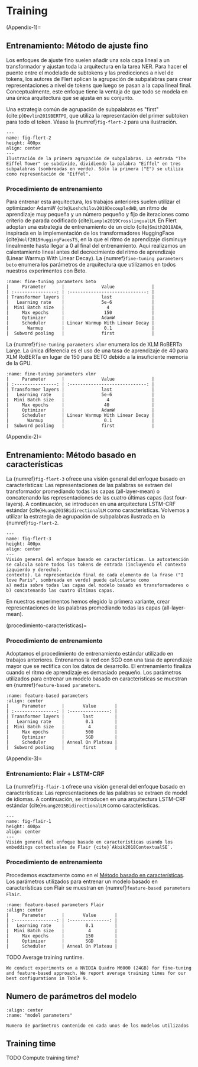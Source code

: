 <!-- #region -->
# Training

(Appendix-1)=
## Entrenamiento: Método de ajuste fino

Los enfoques de ajuste fino suelen añadir una sola capa lineal a un transformador y ajustan toda la arquitectura en la tarea NER. Para hacer el puente entre el modelado de subtokens y las predicciones a nivel de tokens, los autores de Flert aplican la agrupación de subpalabras para crear representaciones a nivel de tokens que luego se pasan a la capa lineal final. Conceptualmente, este enfoque tiene la ventaja de que todo se modela en una única arquitectura que se ajusta en su conjunto.

Una estrategia común de agrupación de subpalabras es "first" {cite:p}`Devlin2019BERTPO`, que utiliza la representación del primer subtoken para todo el token. Véase la {numref}`fig-flert-2` para una ilustración.

```{figure} ../figures/flert-2.png
---
name: fig-flert-2
height: 400px
align: center
---
Ilustración de la primera agrupación de subpalabras. La entrada "The Eiffel Tower" se subdivide, dividiendo la palabra "Eiffel" en tres subpalabras (sombreadas en verde). Sólo la primera ("E") se utiliza como representación de "Eiffel".
```

### Procedimiento de entrenamiento

Para entrenar esta arquitectura, los trabajos anteriores suelen utilizar el optimizador AdamW {cite}`Loshchilov2019DecoupledWD`, un ritmo de aprendizaje muy pequeña y un número pequeño y fijo de iteraciones como criterio de parada codificado {cite}`Lample2019CrosslingualLM`. En Flert adoptan una estrategia de entrenamiento de un ciclo {cite}`Smith2018ADA`, inspirada en la implementación de los transformadores HuggingFace {cite}`Wolf2019HuggingFacesTS`, en la que el ritmo de aprendizaje disminuye linealmente hasta llegar a 0 al final del entrenamiento. Aquí realizamos un calentamiento lineal antes del decrecimiento del ritmo de aprendizaje (Linear Warmup With Linear Decay). La {numref}`fine-tuning parameters beto` enumera los parámetros de arquitectura que utilizamos en todos nuestros experimentos con Beto.
```{table} Parámetros utilizados para el ajuste fino de Beto
:name: fine-tuning parameters beto
|     Parameter      |              Value              |
| :----------------: | :-----------------------------: |
| Transformer layers |              last               |
|   Learning rate    |              5e-6               |
|  Mini Batch size   |                4                |
|     Max epochs     |               150               |
|     Optimizer      |              AdamW              |
|     Scheduler      | Linear Warmup With Linear Decay |
|       Warmup       |               0.1               |
|  Subword pooling   |              first              |

```

La {numref}`fine-tuning parameters xlmr` enumera los de XLM RoBERTa Large. La única diferencia es el uso de una tasa de aprendizaje de 40 para XLM RoBERTa en lugar de 150 para BETO debido a la insuficiente memoria de la GPU.


```{table} Parámetros utilizados para el ajuste fino de XLM RoBERTa Large
:name: fine-tuning parameters xlmr
|     Parameter      |              Value              |
| :----------------: | :-----------------------------: |
| Transformer layers |              last               |
|   Learning rate    |              5e-6               |
|  Mini Batch size   |                4                |
|     Max epochs     |               40                |
|     Optimizer      |              AdamW              |
|     Scheduler      | Linear Warmup With Linear Decay |
|       Warmup       |               0.1               |
|  Subword pooling   |              first              |

```

(Appendix-2)=
## Entrenamiento: Método basado en características

La {numref}`fig-flert-3` ofrece una visión general del enfoque basado en características: Las representaciones de las palabras se extraen del transformador promediando todas las capas (all-layer-mean) o concatenando las representaciones de las cuatro últimas capas (last four-layers). A continuación, se introducen en una arquitectura LSTM-CRF estándar {cite}`Huang2015BidirectionalLM` como características. Volvemos a utilizar la estrategia de agrupación de subpalabras ilustrada en la {numref}`fig-flert-2`.

```{figure} ../figures/flert-3.png
---
name: fig-flert-3
height: 400px
align: center
---
Visión general del enfoque basado en características. La autoatención se calcula sobre todos los tokens de entrada (incluyendo el contexto izquierdo y derecho).
contexto). La representación final de cada elemento de la frase ("I love Paris", sombreada en verde) puede calcularse como
a) media sobre todas las capas del modelo basado en transformadores o b) concatenando las cuatro últimas capas.
```

En nuestros experimentos hemos elegido la primera variante, crear representaciones de las palabras promediando todas las capas (all-layer-mean).

(procedimiento-caracteristicas)=
### Procedimiento de entrenamiento

Adoptamos el procedimiento de entrenamiento estándar utilizado en trabajos anteriores. Entrenamos la red con SGD con una tasa de aprendizaje mayor que se rectifica con los datos de desarrollo. El entrenamiento finaliza cuando el ritmo de aprendizaje es demasiado pequeño. Los parámetros utilizados para entrenar un modelo basado en características se muestran en {numref}`feature-based parameters`.

```{table} Parámetros utilizados para el método basado en características
:name: feature-based parameters
:align: center
|     Parameter      |       Value       |
| :----------------: | :---------------: |
| Transformer layers |       last        |
|   Learning rate    |        0.1        |
|  Mini Batch size   |         4         |
|     Max epochs     |        500        |
|     Optimizer      |        SGD        |
|     Scheduler      | Anneal On Plateau |
|  Subword pooling   |       first       |
```

(Appendix-3)=
### Entrenamiento: Flair + LSTM-CRF

La {numref}`fig-flair-1` ofrece una visión general del enfoque basado en características: Las representaciones de las palabras se extraen de model de idiomas. A continuación, se introducen en una arquitectura LSTM-CRF estándar {cite}`Huang2015BidirectionalLM` como características.

```{figure} ../figures/flair-1.png
---
name: fig-flair-1
height: 400px
align: center
---
Visión general del enfoque basado en características usando los embeddings contextuales de Flair {cite}`Akbik2018ContextualSE`.
```

### Procedimiento de entrenamiento

Procedemos exactamente como en el [Método basado en características](procedimiento-caracteristicas). Los parámetros utilizados para entrenar un modelo basado en características con Flair se muestran en {numref}`feature-based parameters Flair`.

```{table} Parámetros utilizados para el método basado en características con Flair
:name: feature-based parameters Flair
:align: center
|     Parameter      |       Value       |
| :----------------: | :---------------: |
|   Learning rate    |        0.1        |
|  Mini Batch size   |         4         |
|     Max epochs     |        150        |
|     Optimizer      |        SGD        |
|     Scheduler      | Anneal On Plateau |
```

TODO Average training runtime. 

```{note}
We conduct experiments on a NVIDIA Quadro M6000 (24GB) for fine-tuning
and feature-based approach. We report average training times for our best configurations in Table 9.
```

## Numero de parámetros del modelo

```{glue:figure} model_parameters
:align: center
:name: "model parameters"

Numero de parámetros contenido en cada unos de los modelos utilizados
```
## Training time

TODO Compute training time?
<!-- #endregion -->
